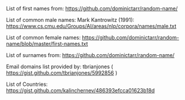 List of first names from: https://github.com/dominictarr/random-name/

List of common male names: Mark Kantrowitz (1991): https://www.cs.cmu.edu/Groups/AI/areas/nlp/corpora/names/male.txt

List of common female names: https://github.com/dominictarr/random-name/blob/master/first-names.txt

List of surnames from: https://github.com/dominictarr/random-name/

Email domains list provided by: tbrianjones ( https://gist.github.com/tbrianjones/5992856 )

List of Countries: https://gist.github.com/kalinchernev/486393efcca01623b18d